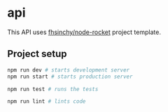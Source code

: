 # api

This API uses [fhsinchy/node-rocket](https://github.com/fhsinchy/node-rocket) project template.

## Project setup

```bash
npm run dev # starts development server
npm run start # starts production server

npm run test # runs the tests

npm run lint # lints code
```
